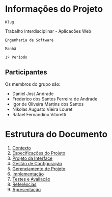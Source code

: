 # Informações do Projeto

`Klug`  

Trabalho Interdisciplinar - Aplicacões Web

`Engenharia de Software`

`Manhã`

`1º Período`

## Participantes

Os membros do grupo são:

- Daniel Jost Andrade
- Frederico dos Santos Ferreira de Andrade
- Igor de Oliveira Martins dos Santos
- Nikolas Augusto Vieira Louret
- Rafael Fernandino Vitoretti

# Estrutura do Documento

1. [Contexto](1-Contexto.md)
2. [Especificações do Projeto](2-Especificação.md)
3. [Projeto da Interface](3-Interface.md)
4. [Gestão de Configuração](4-Gestão-Configuração.md)
5. [Gerenciamento de Projeto](5-Gerenciamento-Projeto.md)
6. [Implementação](6-Implementação.md)
7. [Testes e Avaliação](7-Testes.md)
8. [Referências](8-Referências.md)
9. [Apresentação](9-Apresentação.md)
